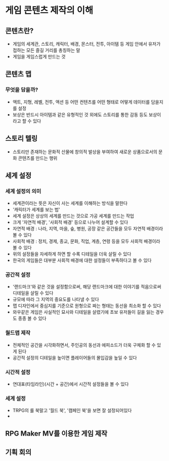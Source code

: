 # 게임 콘텐츠 제작의 이해

## 콘텐츠란?

- 게임의 세계관, 스토리, 캐릭터, 배경, 몬스터, 전투, 아이템 등 게임 안에서 유저가 접하는 모든
  즐길 거리를 총칭하는 말
- 게임을 게임스럽게 만드는 것

## 콘텐츠 맵

### 무엇을 담을까?

- 액트, 지형, 레벨, 전투, 액션 등 어떤 컨텐츠를 어떤 형태로 어떻게 데이터를 담을지를 설정
- 보상은 반드시 아이템과 같은 유형적인 것 외에도 스토리를 통한 감동 등도 보상이라고 할 수 있다

## 스토리 텔링

- 스토리만 존재하는 문화적 산물에 창의적 발상을 부여하여 새로운 상품으로서의 문화 콘텐츠를 만드는 행위

## 세계 설정

### 세계 설정의 의미 

- 세계관이라는 뜻은 자신이 사는 세계를 이해하는 방식을 말한다
- '캐릭터가 세계를 보는 법'
- 세계 설정은 상상의 세계를 만드는 것으로 가공 세계를 만드는 작업
- 크게 '자연적 배경', '사회적 배경' 등으로 나누어 설계할 수 있다
- 자연적 배경 : 나라, 지역, 마을, 숲, 병원, 공장 같은 공간들을 모두 자연적 배경이라 볼 수 있다
- 사회적 배경 : 정치, 경제, 종교, 문화, 직업, 계층, 연령 등을 모두 사회적 배경이라 볼 수 있다
- 위의 설정들을 자세하게 하면 할 수록 디테일을 더욱 살릴 수 있다
- 한국의 게임들은 대부분 사회적 배경에 대한 설정들이 부족하다고 볼 수 있다

### 공간적 설정

- '랜드마크'와 같은 것을 설정함으로써, 해당 랜드마크에 대한 이야기를 적음으로써 디테일을 살릴 수 있다
- 규모에 따라 그 지역의 중요도를 나타낼 수 있다
- 맵 디자인에서 중심지를 기준으로 원형으로 짜는 형태는 동선을 최소화 할 수 있다
- 와우같은 게임은 사실적인 묘사와 디테일을 살렸기에 초보 유저들이 길을 잃는 경우도 종종 볼 수 있다

### 월드맵 제작

- 전체적인 공간을 시각화하면서, 주인공의 동선과 에피소드가 더욱 구체화 할 수 있게 된다
- 공간적 설정의 디테일을 높이면 플레이어들의 몰입감을 높일 수 있다

### 시간적 설정

- 연대표(타임라인)(시간 + 공간)에서 시간적 설정들을 볼 수 있다

### 세계 설정

- TRPG의 룰 북말고 '월드 북', '캠페인 북'을 보면 잘 설정되어있다
- 

## RPG Maker MV를 이용한 게임 제작

## 기획 회의

